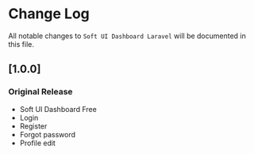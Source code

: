 # Change Log

All notable changes to `Soft UI Dashboard Laravel` will be documented in this file.

## [1.0.0]

### Original Release

-   Soft UI Dashboard Free
-   Login
-   Register
-   Forgot password
-   Profile edit
